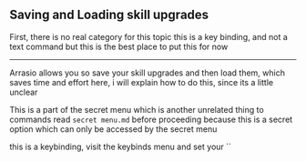 ## Saving and Loading skill upgrades

First, there is no real category for this topic
this is a key binding, and not a text command
but this is the best place to put this for now

---

Arrasio allows you so save your skill upgrades
and then load them, which saves time and effort
here, i will explain how to do this, since its a little unclear

This is a part of the secret menu
which is another unrelated thing to commands
read `secret menu.md` before proceeding
because this is a secret option
which can only be accessed by the secret menu

this is a keybinding, visit the keybinds menu
and set your ``